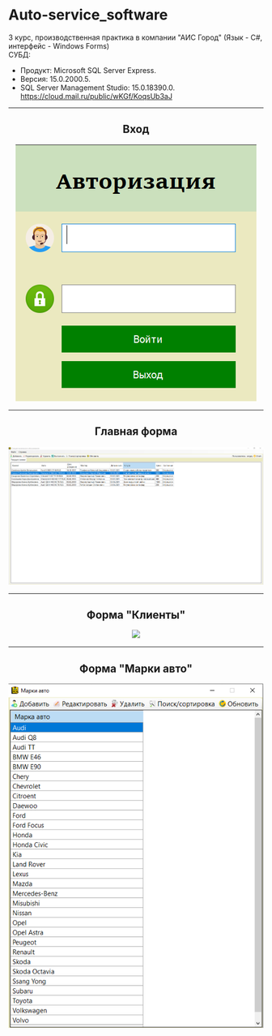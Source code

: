 # Auto-service_software
3 курс, производственная практика в компании "АИС Город" (Язык - С#, интерфейс - Windows Forms)  
СУБД:  
- Продукт: Microsoft SQL Server Express. 
- Версия: 15.0.2000.5. 
- SQL Server Management Studio: 15.0.18390.0.  
https://cloud.mail.ru/public/wKGf/KoqsUb3aJ
<hr/>
<h2 align="center">Вход</h2>
<p align="center">
  <a href="https://github.com/kontr24/Auto-service_software"><img src="https://github.com/kontr24/Auto-service_software/blob/6779884d1f6f9f624e4c43baf348ac9dae9a00f3/ScreenshotsApplication/Entrance.png"></img></a>
</p>
<hr/>
<h2 align="center">Главная форма</h2>
<p align="center">
  <a href="https://github.com/kontr24/Auto-service_software"><img src="https://github.com/kontr24/Auto-service_software/blob/21f3d986a316fd1639126443bd9b8a6be861faf9/ScreenshotsApplication/MainForm.png"></img></a>
</p>
<hr/>
<h2 align="center">Форма "Клиенты"</h2>
<p align="center">
  <a href="https://raw.githubusercontent.com/kontr24/Auto-service_software/485ebcccc0684153d82c466e9af3fa211125e4a0/ScreenshotsApplication/СustomersForm.png"><img src="https://github.com/kontr24/Auto-service_software/blob/485ebcccc0684153d82c466e9af3fa211125e4a0/ScreenshotsApplication/%D0%A1ustomersForm.png"></img></a>
</p>
<hr/>
<h2 align="center">Форма "Марки авто"</h2>
<p align="center">
  <a href="https://raw.githubusercontent.com/kontr24/Auto-service_software/e7d89945bdf6dc36a33be3443b79d72d427f244b/ScreenshotsApplication/CarBrandsForm.png"><img src="https://github.com/kontr24/Auto-service_software/blob/e7d89945bdf6dc36a33be3443b79d72d427f244b/ScreenshotsApplication/CarBrandsForm.png"></img></a>
</p>

